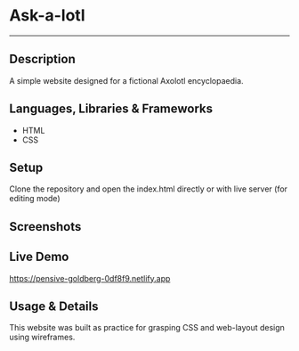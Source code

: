 # Ask-a-lotl
---


## Description 
A simple website designed for a fictional Axolotl encyclopaedia.


## Languages, Libraries & Frameworks
* HTML 
* CSS


## Setup 
Clone the repository and open the index.html directly or with live server (for editing mode)


## Screenshots 


## Live Demo 
https://pensive-goldberg-0df8f9.netlify.app


## Usage & Details 
This website was built as practice for grasping CSS and web-layout design using wireframes.
